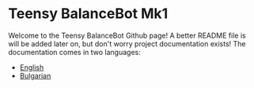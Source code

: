 # Teensy BalanceBot Mk1
Welcome to the Teensy BalanceBot Github page! A better README file is will be added later on, but don't worry project documentation exists! 
The documentation comes in two languages:
- [English](https://github.com/NikolaTotev/Teensy-Balance-Bot-Mk_1/blob/main/Documentation/Teensy_BalanceBot_Mk1_en_v1.pdf)
 - [Bulgarian](https://github.com/NikolaTotev/Teensy-Balance-Bot-Mk_1/blob/main/Documentation/Teensy_BalanceBot_Mk1_bg_v1.pdf)
 
